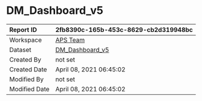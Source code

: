 



# DM_Dashboard_v5

|Report ID|2fb8390c-165b-453c-8629-cb2d319948bc|
| :--- | :--- |
|Workspace|[APS Team](../Workspaces/APS-Team.md)|
|Dataset|[DM_Dashboard_v5](../Datasets/DM_Dashboard_v5.md)|
|Created By|not set|
|Created Date|April 08, 2021 06:45:02|
|Modified By|not set|
|Modified Date|April 08, 2021 06:45:02|
